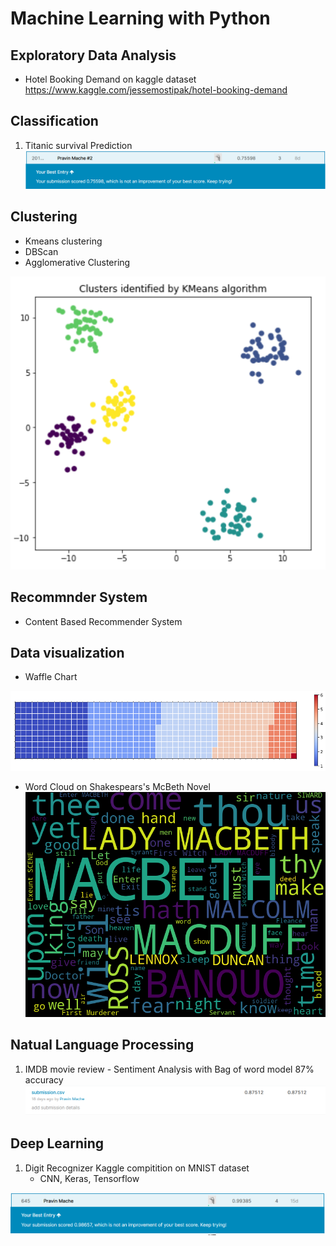 # Machine Learning with Python

## Exploratory Data Analysis

* Hotel Booking Demand on kaggle dataset
https://www.kaggle.com/jessemostipak/hotel-booking-demand


## Classification
1. Titanic survival Prediction
![png](titanic.PNG)

## Clustering
* Kmeans clustering
* DBScan
* Agglomerative Clustering

![png](kmeans.PNG)

## Recommnder System
* Content Based Recommender System

## Data visualization

* Waffle Chart

![png](waffle.PNG)

* Word Cloud on Shakespears's McBeth Novel
![png](wc.PNG)

## Natual Language Processing
1. IMDB movie review - Sentiment Analysis with Bag of word model 87% accuracy
![png](bow.PNG)


## Deep Learning

1. Digit Recognizer Kaggle compitition on MNIST dataset
	* CNN, Keras, Tensorflow
	
![png](rank.PNG)



